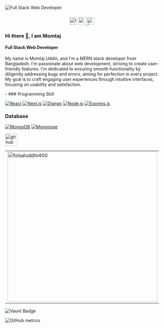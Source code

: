 ![Full Stack Web Developer](https://i.ibb.co.com/6HwGRMt/PROFESSIONAL-WEBSITE.png)
###

<div align="center">
  <a  target="_blank">
    <img src="https://img.shields.io/static/v1?message=LinkedIn&logo=linkedin&label=&color=0077B5&logoColor=white&labelColor=&style=for-the-badge" height="25" alt="linkedin logo"  />
  </a>
  <a href="foisalrk2@gmail.com" target="_blank">
    <img src="https://img.shields.io/static/v1?message=Gmail&logo=gmail&label=&color=D14836&logoColor=white&labelColor=&style=for-the-badge" height="25" alt="gmail logo"  />
  </a>
  <a href="https://www.facebook.com/rh.foisal?mibextid=ZbWKwL" target="_blank">
    <img src="https://img.shields.io/static/v1?message=Facebook&logo=facebook&label=&color=1877F2&logoColor=white&labelColor=&style=for-the-badge" height="25" alt="facebook logo"  />
  </a>
</div>

### Hi there 👋, I am Momtaj
#### Full Stack Web Developer

<p>My name is Momtaj Uddin, and I'm a MERN stack developer from Bangladesh. I'm passionate about web development, striving to create user-friendly features. I'm dedicated to ensuring smooth functionality by diligently addressing bugs and errors, aiming for perfection in every project. My goal is to craft engaging user experiences through intuitive interfaces, focusing on usability and satisfaction.</p>
- 
### Programming Skill
<p>
  
  <a href="#"><img alt="React" src="https://img.shields.io/badge/React-20232a.svg?logo=react&logoColor=%2361DAFB"></a>
  <a href="#"><img alt="Next.js" src="https://img.shields.io/badge/Next.js-000000.svg?logo=next.js&logoColor=%white"></a>
  <a href="#"><img alt="Django" src="https://img.shields.io/badge/Django-092E20.svg?logo=django&logoColor=white"></a>
  <a href="#"><img alt="Node.js" src="https://img.shields.io/badge/Node.js-339933.svg?logo=node.js&logoColor=white"></a>
  <a href="#"><img alt="Express.js" src="https://img.shields.io/badge/Express.js-404d59.svg?logo=express&logoColor=white"></a>
</p>

### Database
<p>
  <a href="#"><img alt="MongoDB" src="https://img.shields.io/badge/MongoDB-21472b.svg?logo=mongodb&logoColor=white"></a>
  <a href="#"><img alt="Mongoose" src="https://img.shields.io/badge/Mongoose-2e0105.svg?logo=mongoose&logoColor=red"></a>
</p>

[<img src='https://cdn.jsdelivr.net/npm/simple-icons@3.0.1/icons/github.svg' alt='github' height='40'>](https://github.com/foisaluddin400)  

 <table>
  <tr>
    <td>
      <a href="https://github.com/foisaluddin400/github-readme-streak-stats" title="Go to Source">
        <img align="center" width=490 src="https://github-readme-streak-stats.herokuapp.com/?user=foisaluddin400&theme=react&border=61dafb&hide_border=true" alt="foisaluddin400" />
      </a>
    </td>
    <td>
      <a href="https://github.com/foisaluddin400/github-readme-stats" title="Go to Source">
        <img align="center" width=490 src="https://github-readme-stats.vercel.app/api?username=foisaluddin400&show_icons=true&theme=react&border_color=61dafb&hide_border=true" />
      </a>
    </td>
  </tr>
</table> 

![Vaunt Badge](https://api.vaunt.dev/v1/github/entities/foisaluddin400/contributions?format=svg&private=false)  

![GitHub metrics](https://metrics.lecoq.io/foisaluddin400)  



